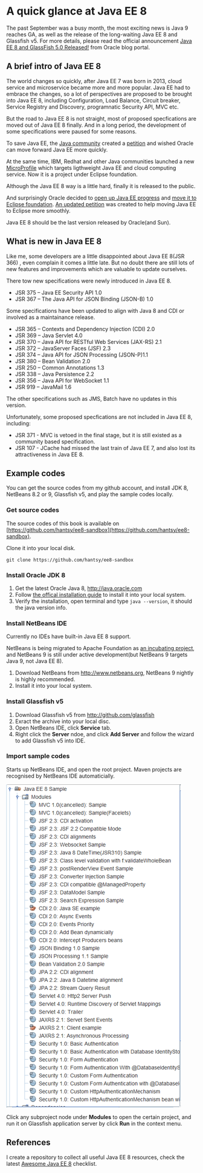 #  A quick glance at Java EE 8

The past September was a busy month, the most exciting news is Java 9 reaches GA, as well as the release of the long-waiting Java EE 8 and Glassfish v5. For more details, please read the official announcement [Java EE 8 and GlassFish 5.0 Released!](https://blogs.oracle.com/theaquarium/java-ee-8-is-final-and-glassfish-50-is-released) from Oracle blog portal.

## A brief intro of Java EE 8

The world changes so quickly, after Java EE 7 was born in 2013, cloud service and microservice became more and more popular. Java EE had to embrace the changes, so a lot of perspectives are proposed to be brought into Java EE 8, including Configuration, Load Balance, Circuit breaker, Service Registry and Discovery, programnatic Security API, MVC etc. 

But the road to Java EE 8 is not straight, most of proposed specfications are moved out of Java EE 8 finally. And in a long period, the development of some specifications were paused for some reasons. 

To save Java EE, the [Java community](https://javaee-guardians.io/) created a [petition](https://www.change.org/p/larry-ellison-tell-oracle-to-move-forward-java-ee-as-a-critical-part-of-the-global-it-industry) and wished Oracle can move forward Java EE more quickly.

At the same time, IBM, Redhat and other Java communities launched a new [MicroProfile](http://microprofile.io) which targets ligthweight Java EE and cloud computing service. Now it is a project under Eclipse foundation.

Although the Java EE 8 way is a little hard, finally it is released to the public. 

And surprisingly Oracle decided to [open up Java EE progress](https://blogs.oracle.com/theaquarium/opening-up-java-ee) and [move it to Eclipse foundation](https://blogs.oracle.com/theaquarium/opening-up-ee-update). [An updated petition](https://www.change.org/p/larry-ellison-tell-oracle-to-move-forward-java-ee-as-a-critical-part-of-the-global-it-industry/u/21473794?utm_medium=email&utm_source=petition_update&utm_campaign=146669&sfmc_tk=xZ%2f6z4TGoQ02piKnRtK%2bejNgWC%2bWD6nr3P%2bcjkRrgGJqXJLLTSlXDQ6alq40O5pe&j=146669&sfmc_sub=46994739&l=32_HTML&u=27789648&mid=7259882&jb=1) was created to help moving Java EE to Eclipse more smoothly.

Java EE 8 should be the last version released by Oracle(and Sun).

## What is new in Java EE 8

Like me, some developers are a little disappointed about Java EE 8(JSR 366) , even complain it comes a little late. But no doubt there are still lots of new features and improvements which are valuable to update ourselves.

There tow new specifications were newly introduced in Java EE 8.

* JSR 375 – Java EE Security API 1.0
* JSR 367 – The Java API for JSON Binding (JSON-B) 1.0

Some specifications have been updated to align with Java 8 and CDI or involved as a maintainance release.

* JSR 365 – Contexts and Dependency Injection (CDI) 2.0
* JSR 369 – Java Servlet 4.0
* JSR 370 – Java API for RESTful Web Services (JAX-RS) 2.1
* JSR 372 – JavaServer Faces (JSF) 2.3
* JSR 374 – Java API for JSON Processing (JSON-P)1.1
* JSR 380 – Bean Validation 2.0
* JSR 250 – Common Annotations 1.3
* JSR 338 – Java Persistence 2.2
* JSR 356 – Java API for WebSocket 1.1
* JSR 919 – JavaMail 1.6

The other specifications such as JMS, Batch have no updates in this version.

Unfortunately, some proposed specfications are not included in Java EE 8, including:

* JSR 371 - MVC is vetoed in the final stage, but it is still existed as a community based specification. 
* JSR 107 - JCache had missed the last train of Java EE 7, and also lost its attractiveness in Java EE 8.
  
## Example codes 

You can get the source codes from my github account, and install JDK 8, NetBeans 8.2 or 9, Glassfish v5, and play the sample codes locally.

### Get source codes

The source codes of this book is available on [https://github.com/hantsy/ee8-sandbox](https://github.com/hantsy/ee8-sandbox).

Clone it into your local disk.

	git clone https://github.com/hantsy/ee8-sandbox
	

### Install Oracle JDK 8 

1. Get the latest Oracle Java 8, http://java.oracle.com
2. Follow [the offical installation guide](https://docs.oracle.com/javase/8/docs/technotes/guides/install/install_overview.html) to install it into your local system.
3. Verify the installation, open terminal and type `java --version`, it should the java version info.

### Install NetBeans IDE

Currently no IDEs have built-in Java EE 8 support. 

NetBeans is being migrated to Apache Foundation as [an incubating project](http://netbeans.apache.org), and NetBeans 9 is still under active development(but NetBeans 9 targets Java 9, not Java EE 8).

1. Download NetBeans from http://www.netbeans.org,  NetBeans 9 nightly is highly recommended.
2. Install it into your local system.

### Install Glassfish v5

1. Download Glassfish v5 from http://github.com/glassfish
2. Exract the archive into your local disc.
3. Open NetBeans IDE, click **Service** tab.
4. Right click the **Server** ndoe, and click **Add Server** and follow the wizard to add Glassfish v5 into IDE.


### Import sample codes

Starts up NetBeans IDE, and open the root project. Maven projects are recognised by NetBeans IDE automaticially.
	
![nb](nb-javaee8.png)	

Click any subproject node under **Modules** to open the certain project, and run it on Glassfish application server by click **Run** in the context menu.


## References

I create a repository to collect all useful Java EE 8 resources, check the latest [Awesome Java EE 8](https://github.com/hantsy/awesome-javaee8) checklist.













 

